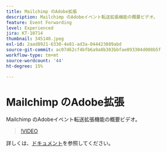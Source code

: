 ```yaml
---
title: Mailchimp のAdobe拡張
description: Mailchimp のAdobeイベント転送拡張機能の概要ビデオ。
feature: Event Forwarding
level: Experienced
jira: KT-10714
thumbnail: 345140.jpeg
exl-id: 2aad8921-6330-4e81-ad3a-044423889abd
source-git-commit: ac07d62cf4bfb6a9a8b383bbfae093304d008b5f
workflow-type: tm+mt
source-wordcount: '44'
ht-degree: 15%

---
```


# Mailchimp のAdobe拡張

Mailchimp のAdobeイベント転送拡張機能の概要ビデオ。

>[!VIDEO](https://video.tv.adobe.com/v/345140/?quality=12&learn=on)

詳しくは、[ドキュメント](https://experienceleague.adobe.com/docs/experience-platform/tags/extensions/adobe/mailchimp-edge/overview.html)を参照してください。
